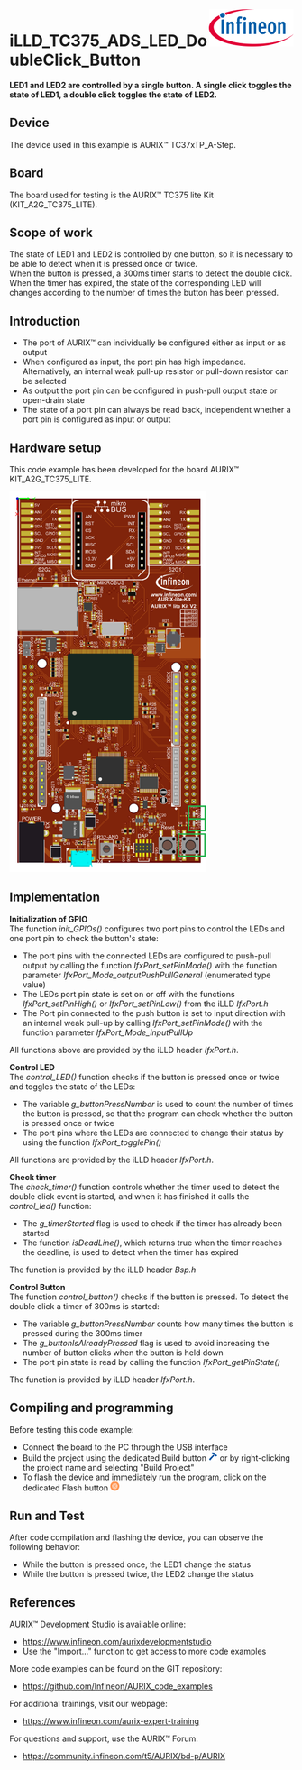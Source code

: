 <img src="./Images/IFX_LOGO_600.gif" align="right" width="150" />  

# iLLD_TC375_ADS_LED_DoubleClick_Button  
**LED1 and LED2 are controlled by a single button. A single click toggles the state of LED1, a double click toggles the state of LED2.**  

## Device  
The device used in this example is AURIX&trade; TC37xTP_A-Step.  

## Board  
The board used for testing is the AURIX&trade; TC375 lite Kit (KIT_A2G_TC375_LITE).  

## Scope of work  
The state of LED1 and LED2 is controlled by one button, so it is necessary to be able to detect when it is pressed once or twice.  
When the button is pressed, a 300ms timer starts to detect the double click.  
When the timer has expired, the state of the corresponding LED will changes according to the number of times the button has been pressed.  

## Introduction  
- The port of AURIX&trade; can individually be configured either as input or as output  
- When configured as input, the port pin has high impedance. Alternatively, an internal weak pull-up resistor or pull-down resistor can be selected  
- As output the port pin can be configured in push-pull output state or open-drain state  
- The state of a port pin can always be read back, independent whether a port pin is configured as input or output  

## Hardware setup     
This code example has been developed for the board AURIX&trade; KIT_A2G_TC375_LITE.  
 
<img src="./Images/KIT_A2G_TC375_Lite_kit.png" width="350" />  

## Implementation  
**Initialization of GPIO**  
The function *init_GPIOs()* configures two port pins to control the LEDs and one port pin to check the button's state:  
- The port pins with the connected LEDs are configured to push-pull output by calling the function *IfxPort_setPinMode()* with the function parameter *IfxPort_Mode_outputPushPullGeneral* (enumerated type value)  
- The LEDs port pin state is set on or off with the functions *IfxPort_setPinHigh()* or *IfxPort_setPinLow()* from the iLLD *IfxPort.h*  
- The Port pin connected to the push button is set to input direction with an internal weak pull-up by calling *IfxPort_setPinMode()* with the function parameter *IfxPort_Mode_inputPullUp*  

All functions above are provided by the iLLD header *IfxPort.h*.  

**Control LED**  
The *control_LED()* function checks if the button is pressed once or twice and toggles the state of the LEDs:  
- The variable *g_buttonPressNumber* is used to count the number of times the button is pressed, so that the program can check whether the button is pressed once or twice  
- The port pins where the LEDs are connected to change their status by using the function *IfxPort_togglePin()*  

All functions are provided by the iLLD header *IfxPort.h*.  

**Check timer**  
The *check_timer()* function controls whether the timer used to detect the double click event is started, and when it has finished it calls the *control_led()* function:  
- The *g_timerStarted* flag is used to check if the timer has already been started  
- The function *isDeadLine()*, which returns true when the timer reaches the deadline, is used to detect when the timer has expired  

The function is provided by the iLLD header *Bsp.h*  

**Control Button**  
The function *control_button()* checks if the button is pressed. To detect the double click a timer of 300ms is started:  
- The variable *g_buttonPressNumber* counts how many times the button is pressed during the 300ms timer  
- The *g_buttonIsAlreadyPressed* flag is used to avoid increasing the number of button clicks when the button is held down  
- The port pin state is read by calling the function *IfxPort_getPinState()*  

The function is provided by iLLD header *IfxPort.h*.  

## Compiling and programming  
Before testing this code example:  
- Connect the board to the PC through the USB interface  
- Build the project using the dedicated Build button <img src="./Images/build_activeproj.gif" /> or by right-clicking the project name and selecting "Build Project"  
- To flash the device and immediately run the program, click on the dedicated Flash button <img src="./Images/micro.png" />  

## Run and Test  
After code compilation and flashing the device, you can observe the following behavior:  
- While the button is pressed once, the LED1 change the status  
- While the button is pressed twice, the LED2 change the status  

## References  
AURIX&trade; Development Studio is available online:  
- <https://www.infineon.com/aurixdevelopmentstudio>  
- Use the "Import..." function to get access to more code examples  

More code examples can be found on the GIT repository:  
- <https://github.com/Infineon/AURIX_code_examples>  

For additional trainings, visit our webpage:  
- <https://www.infineon.com/aurix-expert-training>  

For questions and support, use the AURIX&trade; Forum:  
- <https://community.infineon.com/t5/AURIX/bd-p/AURIX>  
